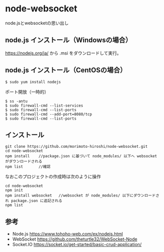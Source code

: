 # node-websocket
node.jsとwebsocketの思い出し

## node.js インストール（Windowsの場合）

https://nodejs.org/ja/ から .msi をダウンロードして実行。

## node.js インストール（CentOSの場合）

```
$ sudo yum install nodejs
```

ポート開放（一時的）

```
$ ss -antu
$ sudo firewall-cmd --list-services
$ sudo firewall-cmd --list-ports
$ sudo firewall-cmd --add-port=8080/tcp
$ sudo firewall-cmd --list-ports
```

## インストール

```
git clone https://github.com/morimoto-hiroshi/node-websocket.git
cd node-websocket
npm install    //package.json に基づいて node_modules/ 以下へ websocket がダウンロードされる
npm list       //確認
```

なおこのプロジェクトの作成時は次のように操作

```
cd node-websocket
npm init
npm install websocket   //websocket が node_modules/ 以下にダウンロードされ package.json に追記される
npm list
```

## 参考

- Node.js https://www.tohoho-web.com/ex/nodejs.html
- WebSocket https://github.com/theturtle32/WebSocket-Node
- Socket.IO https://socket.io/get-started/basic-crud-application/
